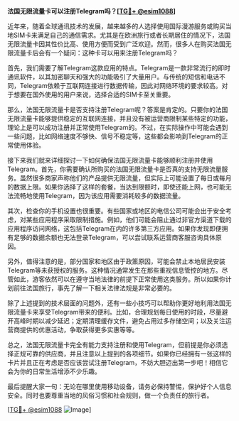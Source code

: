 **法国无限流量卡可以注册Telegram吗？[[TG💪+ @esim1088](https://t.me/s/esim1088)]**

近年来，随着全球通讯技术的发展，越来越多的人选择使用国际漫游服务或购买当地SIM卡来满足自己的通信需求。尤其是在欧洲旅行或者长期居住的情况下，法国无限流量卡因其性价比高、使用方便而受到广泛欢迎。然而，很多人在购买法国无限流量卡后会有一个疑问：这种卡可以用来注册Telegram吗？

首先，我们需要了解Telegram这款应用的特点。Telegram是一款非常流行的即时通讯软件，以其加密聊天和强大的功能吸引了大量用户。与传统的短信和电话不同，Telegram依赖于互联网连接进行数据传输，因此对网络环境的要求较高。对于想要在国外使用的用户来说，选择合适的SIM卡至关重要。

那么，法国无限流量卡是否支持注册Telegram呢？答案是肯定的。只要你的法国无限流量卡能够提供稳定的互联网连接，并且没有被运营商限制某些特定的功能，理论上是可以成功注册并正常使用Telegram的。不过，在实际操作中可能会遇到一些问题，比如网络速度不够快、信号不稳定等，这些都会影响到Telegram的正常使用体验。

接下来我们就来详细探讨一下如何确保法国无限流量卡能够顺利注册并使用Telegram。首先，你需要确认所购买的法国无限流量卡是否真的支持无限流量服务。虽然很多商家声称他们的产品提供无限流量，但实际上可能设置了每日或每月的数据上限。如果你选择了这样的套餐，当达到限额时，即使还能上网，也可能无法流畅地使用Telegram，因为该应用需要消耗较多的数据流量。

其次，检查你的手机设置也很重要。有些国家或地区的电信公司可能会出于安全考虑，对某些应用程序采取限制措施。例如，他们可能会阻止通过非官方渠道下载的应用程序访问网络，这包括Telegram在内的许多第三方应用。如果你发现即便拥有足够的数据余额也无法登录Telegram，可以尝试联系运营商客服咨询具体原因。

另外，值得注意的是，部分国家和地区由于政策原因，可能会禁止本地居民安装Telegram等未获授权的服务。这种情况通常发生在那些重视信息管控的地方。尽管如此，游客依然可以在遵守当地法律的前提下正常使用这类服务。所以如果你计划前往法国旅行，事先了解一下相关法律法规是非常必要的。

除了上述提到的技术层面的问题外，还有一些小技巧可以帮助你更好地利用法国无限流量卡来享受Telegram带来的便利。比如，合理规划每日使用的时段，尽量避开高峰时期以减少延迟；定期清理缓存文件，避免占用过多存储空间；以及关注运营商提供的优惠活动，争取获得更多实惠等等。

总之，法国无限流量卡完全有能力支持注册和使用Telegram，但前提是你必须选择正规可靠的供应商，并且注意以上提到的各项细节。如果你已经拥有一张这样的卡片并且正在考虑是否应该尝试注册Telegram，不妨大胆迈出第一步吧！相信它会为你的日常生活增添不少乐趣。

最后提醒大家一句：无论在哪里使用移动设备，请务必保持警惕，保护好个人信息安全。同时也要尊重当地的风俗习惯和社会规则，做一个负责任的旅行者。

[[TG💪+ @esim1088](https://t.me/s/esim1088) ![Image](https://i.postimg.cc/4NQfJmqS/Snipaste-2025-05-13-00-14-12.png)]